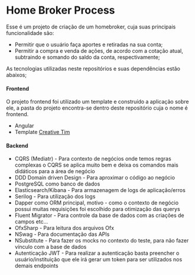 # Home Broker Process

Esse é um projeto de criação de um homebroker, cuja suas principais funcionalidade são:
- Permitir que o usuário faça aportes e retiradas na sua conta;
- Permitir a compra e venda de ações, de acordo com a cotação atual, subtraindo e somando do saldo da conta, respectivamente;
 
As tecnologias utilizadas neste repositórios e suas dependências estão abaixos;
#### Frontend
O projeto frontend foi utilizado um template e construído a aplicação sobre ele, a pasta do projeto encontra-se dentro deste repositório cuja o nome é frontend.
- Angular
- Template [Creative Tim](https://www.creative-tim.com/)

#### Backend
- CQRS (Mediatr) - Para contexto de negócios onde temos regras complexas o CQRS se aplica muito bem e deixa os comandos mais didáticos para a área de negócio
- DDD Domain driven Design - Para aproximar o código ao negócio
- PostgreSQL como banco de dados
- Elasticsearch/Kibana - Para armazenagem de logs de aplicação/erros
- Serilog - Para utilização dos logs
- Dapper como ORM principal, motivo - como o contexto de negócio possui muitas requisições foi escolhido para otimização das querys
- Fluent Migrator - Para controle da base de dados com as criações de campos etc...
- OfxSharp - Para leitura dos arquivos Ofx
- NSwag - Para documentação das APIs
- NSubstitute - Para fazer os mocks no contexto do teste, para não fazer vínculo com a base de dados
- Autenticação JWT - Para realizar a autenticação basta preencher o usuário/instituição que ele irá gerar um token para ser utilizados nos demais endpoints